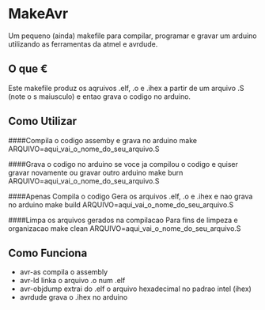 # MakeAvr
Um pequeno (ainda) makefile para compilar, programar e gravar um arduino utilizando as ferramentas da atmel e avrdude.

O que €
-------
Este makefile produz os aqruivos .elf, .o e .ihex a partir de um arquivo .S (note o s maiusculo) e entao grava o codigo no arduino.

Como Utilizar
-------------
####Compila o codigo assemby e grava no arduino
make ARQUIVO=aqui_vai_o_nome_do_seu_arquivo.S

####Grava o codigo no arduino
se voce ja compilou o codigo e quiser gravar novamente ou gravar outro arduino
make burn ARQUIVO=aqui_vai_o_nome_do_seu_arquivo.S

####Apenas Compila o codigo
Gera os arquivos .elf, .o e .ihex e nao grava no arduino
make build ARQUIVO=aqui_vai_o_nome_do_seu_arquivo.S

####Limpa os arquivos gerados na compilacao
Para fins de limpeza e organizacao 
make clean ARQUIVO=aqui_vai_o_nome_do_seu_arquivo.S

Como Funciona
-------------
- avr-as compila o assembly
- avr-ld linka o arquivo .o num .elf
- avr-objdump extrai do .elf o arquivo hexadecimal no padrao intel (ihex)
- avrdude grava o .ihex no arduino

